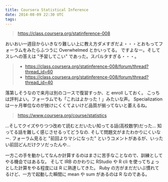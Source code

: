 ```yaml
---
title: Coursera Statistical Inference
date: 2014-08-09 22:30 UTC
tags:
---
```


> https://class.coursera.org/statinference-008

おいおい一週目からいきなり難しい上に教え方ダメすぎだよ・・・とおもってフォーラムをみたらふつうに Overwhelmed とかいってる。
ですよなー。そしてスレへの答えは "予習してこい" であった。スパルタすぎる・・・。

> * https://class.coursera.org/statinference-008/forum/thread?thread_id=60
> * https://class.coursera.org/statinference-008/forum/thread?thread_id=40

落第しそうなので来月は別のコースで復習すっか、と enroll しておく。
こっちは評判よい。フォーラムでも「これはよかった！」みたいな声。
Specialization は一ヶ月単位なのが挫けにくくてよいけど品質が揃ってないと萎えるね。

> https://www.coursera.org/course/statistics

...そしてクイズやりつつ改めて読むとだいたい知ってる話(高校数学)だった...
知ってる話を難しく感じさせるってどうなの. そして問題文がまたわかりにくいなー.
フォーラム見ると "前回よりマシになった" というコメントがあるが、いったい前回どんだけクソだったんや...

一方この手を動かしてなんか計算するのはまさに苦手なことなので、訓練としてやる機会ではあるな。
そして IRB のかわりに RStudio や R cli を使ってちょっとした計算をやる程度には R に熟達してきた。
Ruby の方がまだだいぶ慣れてるけど、一方で起動した瞬間に mean や sum があるのは R なのである。
